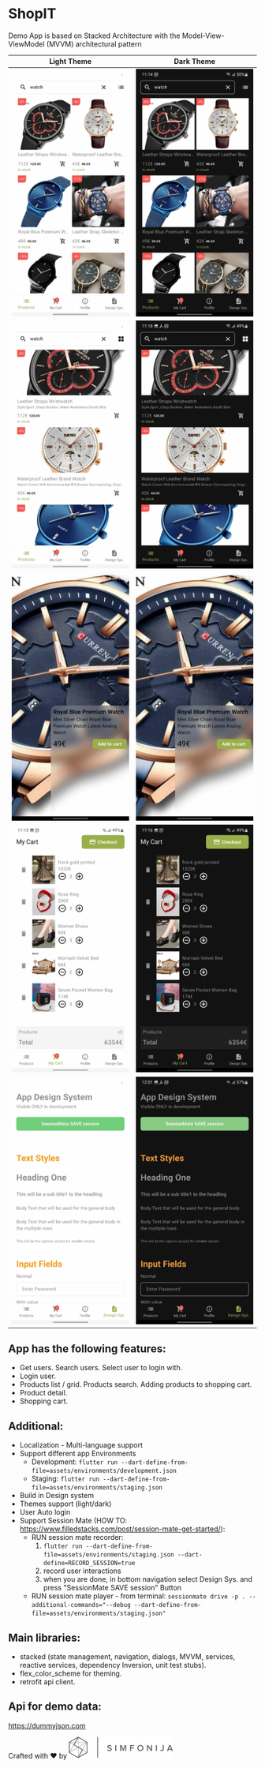 # ShopIT

Demo App is based on Stacked Architecture
with the Model-View-ViewModel (MVVM) architectural pattern

| Light Theme                                           | Dark Theme                                           |
|-------------------------------------------------------|------------------------------------------------------|
| ![products_grid](./screens/light/products_grid.jpg)   | ![products_grid](./screens/dark/products_grid.jpg)   |
| ![products_list](./screens/light/products_list.jpg)   | ![products_list](./screens/dark/products_list.jpg)   |
| ![product_detail](./screens/light/product_detail.jpg) | ![product_detail](./screens/dark/product_detail.jpg) |
| ![cart](./screens/light/cart.jpg)                     | ![cart](./screens/dark/cart.jpg)                     |
| ![design_system](./screens/light/design_system.jpg)   | ![design_system](./screens/dark/design_system.jpg)   |

## App has the following features:

- Get users. Search users. Select user to login with.
- Login user.
- Products list / grid. Products search. Adding products to shopping cart.
- Product detail.
- Shopping cart.

## Additional:

- Localization - Multi-language support
- Support different app Environments
    - Development:
      `flutter run --dart-define-from-file=assets/environments/development.json`
    - Staging:
      `flutter run --dart-define-from-file=assets/environments/staging.json`
- Build in Design system
- Themes support (light/dark)
- User Auto login
- Support Session Mate (HOW TO: https://www.filledstacks.com/post/session-mate-get-started/):
    - RUN session mate recorder:
        1. `flutter run --dart-define-from-file=assets/environments/staging.json
           --dart-define=RECORD_SESSION=true`
        2. record user interactions
        3. when you are done, in bottom navigation select Design Sys. and press "SessionMate SAVE
           session" Button
    - RUN session mate player - from terminal:
      `sessionmate drive -p . --additional-commands="--debug --dart-define-from-file=assets/environments/staging.json"`

## Main libraries:

- stacked (state management, navigation, dialogs, MVVM, services, reactive services, dependency
  Inversion, unit test stubs).
- flex_color_scheme for theming.
- retrofit api client.

## Api for demo data:

https://dummyjson.com

Crafted with ❤️ by ![simfonija.co](./screens/simfonija_logo.png)
